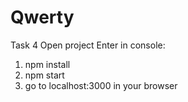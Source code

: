 # Qwerty
Task 4
Open project
Enter in console:
1. npm install
2. npm start
3. go to localhost:3000 in your browser
